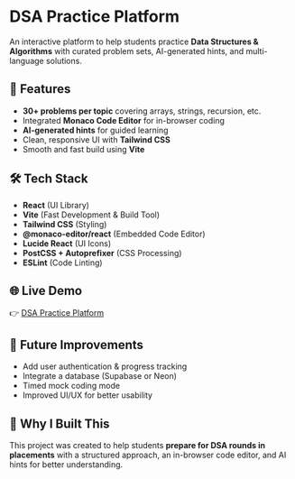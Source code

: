 # DSA Practice Platform

An interactive platform to help students practice **Data Structures & Algorithms** with curated problem sets, AI-generated hints, and multi-language solutions.

## 🚀 Features

- **30+ problems per topic** covering arrays, strings, recursion, etc.
- Integrated **Monaco Code Editor** for in-browser coding
- **AI-generated hints** for guided learning
- Clean, responsive UI with **Tailwind CSS**
- Smooth and fast build using **Vite**

## 🛠 Tech Stack

- **React** (UI Library)
- **Vite** (Fast Development & Build Tool)
- **Tailwind CSS** (Styling)
- **@monaco-editor/react** (Embedded Code Editor)
- **Lucide React** (UI Icons)
- **PostCSS + Autoprefixer** (CSS Processing)
- **ESLint** (Code Linting)

## 🌐 Live Demo

👉 [DSA Practice Platform](https://pawandsa.netlify.app)

## 📌 Future Improvements

- Add user authentication & progress tracking
- Integrate a database (Supabase or Neon)
- Timed mock coding mode
- Improved UI/UX for better usability

## 🤝 Why I Built This

This project was created to help students **prepare for DSA rounds in placements** with a structured approach, an in-browser code editor, and AI hints for better understanding.
